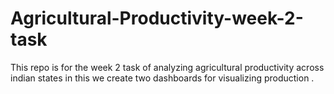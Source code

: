 # Agricultural-Productivity-week-2-task
This repo is for the week 2 task of analyzing agricultural productivity across indian states in this we create  two dashboards for visualizing production .
